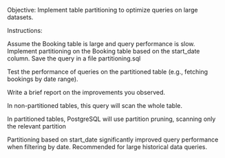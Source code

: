Objective: Implement table partitioning to optimize queries on large datasets.

Instructions:

Assume the Booking table is large and query performance is slow. Implement partitioning on the Booking table based on the start_date column. Save the query in a file partitioning.sql

Test the performance of queries on the partitioned table (e.g., fetching bookings by date range).

Write a brief report on the improvements you observed.

In non-partitioned tables, this query will scan the whole table.

In partitioned tables, PostgreSQL will use partition pruning, scanning only the relevant partition

Partitioning based on start_date significantly improved query performance when filtering by date. Recommended for large historical data queries.
